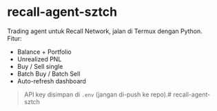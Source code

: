 # recall-agent-sztch

Trading agent untuk Recall Network, jalan di Termux dengan Python.  
Fitur:
- Balance + Portfolio
- Unrealized PNL
- Buy / Sell single
- Batch Buy / Batch Sell
- Auto-refresh dashboard

> API key disimpan di `.env` (jangan di-push ke repo).# recall-agent-sztch
